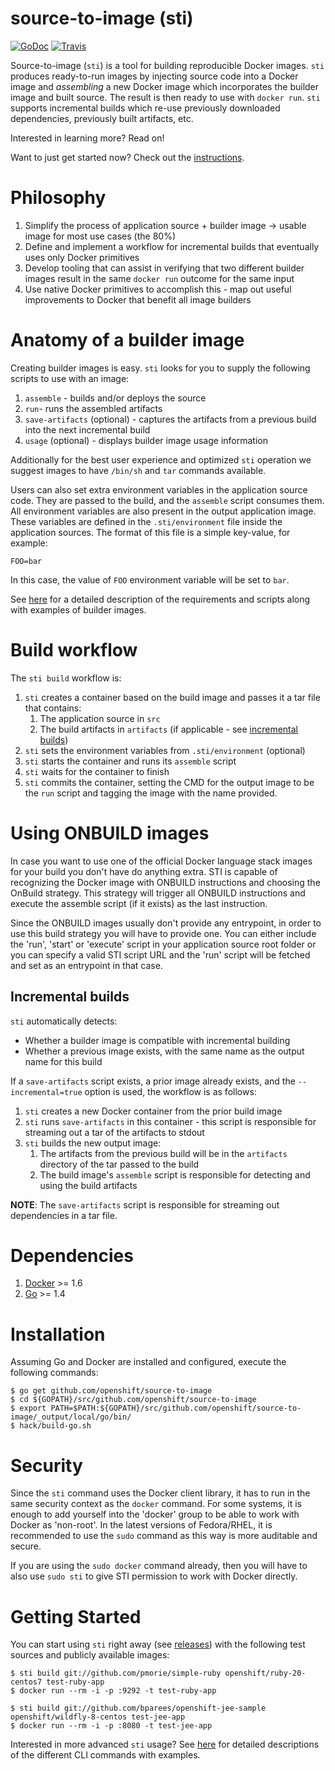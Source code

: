 # source-to-image (sti)

[![GoDoc](https://godoc.org/github.com/openshift/source-to-image?status.png)](https://godoc.org/github.com/openshift/source-to-image)
[![Travis](https://travis-ci.org/openshift/source-to-image.svg?branch=master)](https://travis-ci.org/openshift/source-to-image)


Source-to-image (`sti`) is a tool for building reproducible Docker images. `sti` produces
ready-to-run images by injecting source code into a Docker image and *assembling*
a new Docker image which incorporates the builder image and built source.  The result is then ready to use
with `docker run`. `sti` supports incremental builds which re-use previously downloaded
dependencies, previously built artifacts, etc.

Interested in learning more? Read on!

Want to just get started now? Check out the [instructions](#getting-started).


# Philosophy

1. Simplify the process of application source + builder image -> usable image for most use cases (the
   80%)
1. Define and implement a workflow for incremental builds that eventually uses only Docker
   primitives
1. Develop tooling that can assist in verifying that two different builder images result in the same
   `docker run` outcome for the same input
1. Use native Docker primitives to accomplish this - map out useful improvements to Docker that
   benefit all image builders


# Anatomy of a builder image

Creating builder images is easy. `sti` looks for you to supply the following scripts to use with an
image:

1. `assemble` - builds and/or deploys the source
1. `run`- runs the assembled artifacts
1. `save-artifacts` (optional) - captures the artifacts from a previous build into the next incremental build
1. `usage` (optional) - displays builder image usage information

Additionally for the best user experience and optimized `sti` operation we suggest images
to have `/bin/sh` and `tar` commands available.

Users can also set extra environment variables in the application source code. 
They are passed to the build, and the `assemble` script consumes them. All
environment variables are also present in the output application image. These
variables are defined in the `.sti/environment` file inside the application sources.
The format of this file is a simple key-value, for example:

```
FOO=bar
```

In this case, the value of `FOO` environment variable will be set to `bar`.

See [here](https://github.com/openshift/source-to-image/blob/master/docs/builder_image.md) for a detailed description of the requirements and scripts along with examples of builder images.



# Build workflow

The `sti build` workflow is:

1. `sti` creates a container based on the build image and passes it a tar file that contains:
    1. The application source in `src`
    1. The build artifacts in `artifacts` (if applicable - see [incremental builds](#incremental-builds))
1. `sti` sets the environment variables from `.sti/environment` (optional)
1. `sti` starts the container and runs its `assemble` script
1. `sti` waits for the container to finish
1. `sti` commits the container, setting the CMD for the output image to be the `run` script and tagging the image with the name provided.

# Using ONBUILD images

In case you want to use one of the official Docker language stack images for
your build you don't have do anything extra. STI is capable of recognizing the
Docker image with ONBUILD instructions and choosing the OnBuild strategy. This
strategy will trigger all ONBUILD instructions and execute the assemble script
(if it exists) as the last instruction.

Since the ONBUILD images usually don't provide any entrypoint, in order to use
this build strategy you will have to provide one. You can either include the 'run',
'start' or 'execute' script in your application source root folder or you can
specify a valid STI script URL and the 'run' script will be fetched and set as
an entrypoint in that case.

## Incremental builds

`sti` automatically detects:

* Whether a builder image is compatible with incremental building
* Whether a previous image exists, with the same name as the output name for this build

If a `save-artifacts` script exists, a prior image already exists, and the `--incremental=true` option is used, the workflow is as follows:

1. `sti` creates a new Docker container from the prior build image
1. `sti` runs `save-artifacts` in this container - this script is responsible for streaming out
   a tar of the artifacts to stdout
1. `sti` builds the new output image:
    1. The artifacts from the previous build will be in the `artifacts` directory of the tar
       passed to the build
    1. The build image's `assemble` script is responsible for detecting and using the build
       artifacts

**NOTE**: The `save-artifacts` script is responsible for streaming out dependencies in a tar file.


# Dependencies

1. [Docker](http://www.docker.io) >= 1.6
1. [Go](http://golang.org/) >= 1.4


# Installation

Assuming Go and Docker are installed and configured, execute the following commands:

```
$ go get github.com/openshift/source-to-image
$ cd ${GOPATH}/src/github.com/openshift/source-to-image
$ export PATH=$PATH:${GOPATH}/src/github.com/openshift/source-to-image/_output/local/go/bin/
$ hack/build-go.sh
```

# Security

Since the `sti` command uses the Docker client library, it has to run in the same 
security context as the `docker` command. For some systems, it is enough to add 
yourself into the 'docker' group to be able to work with Docker as 'non-root'. 
In the latest versions of Fedora/RHEL, it is recommended to use the `sudo` command 
as this way is more auditable and secure.

If you are using the `sudo docker` command already, then you will have to also use
`sudo sti` to give STI permission to work with Docker directly.

# Getting Started

You can start using `sti` right away (see [releases](https://github.com/openshift/source-to-image/releases))
with the following test sources and publicly available images:

```
$ sti build git://github.com/pmorie/simple-ruby openshift/ruby-20-centos7 test-ruby-app
$ docker run --rm -i -p :9292 -t test-ruby-app
```

```
$ sti build git://github.com/bparees/openshift-jee-sample openshift/wildfly-8-centos test-jee-app
$ docker run --rm -i -p :8080 -t test-jee-app
```

Interested in more advanced `sti` usage? See [here](https://github.com/openshift/source-to-image/blob/master/docs/cli.md)
for detailed descriptions of the different CLI commands with examples.
